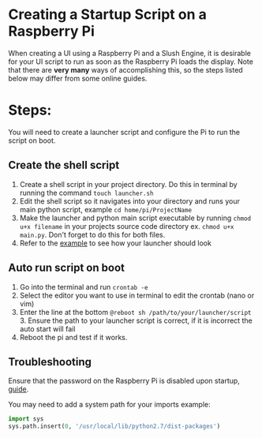 # Creating a Startup Script on a Raspberry Pi

When creating a UI using a Raspberry Pi and a Slush Engine, it is desirable for your UI script to run as soon as the Raspberry Pi loads the display. Note that there are **very many** ways of accomplishing this, so the steps listed below may differ from some online guides.

# Steps:
You will need to create a launcher script and configure the Pi to run the script on boot.

## Create the shell script
1. Create a shell script in your project directory. Do this in terminal by running the command `touch launcher.sh`
2. Edit the shell script so it navigates into your directory and runs your main python script, example `cd home/pi/ProjectName`
3. Make the launcher and python main script executable by running `chmod u+x filename` in your projects source code directory ex. `chmod u+x main.py`. Don't forget to do this for both files.
4. Refer to the [example](launcher.sh) to see how your launcher should look

## Auto run script on boot
1. Go into the terminal and run `crontab -e`
2. Select the editor you want to use in terminal to edit the crontab (nano or vim)
3. Enter the line at the bottom `@reboot sh /path/to/your/launcher/script`
    3. Ensure the path to your launcher script is correct, if it is incorrect the auto start will fail
4. Reboot the pi and test if it works.

## Troubleshooting
Ensure that the password on the Raspberry Pi is disabled upon startup, [guide](https://elinux.org/RPi_Debian_Auto_Login).

You may need to add a system path for your imports example:
```python
import sys
sys.path.insert(0, '/usr/local/lib/python2.7/dist-packages')
```
